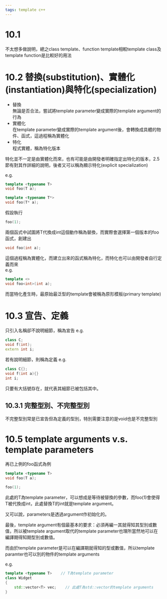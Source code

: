 ```yaml
---
tags: template c++
---
```


# 10.1 
不太想多做說明，總之class template、function template相較template class及template function是比較好的用法

# 10.2 替換(substitution)、實體化(instantiation)與特化(specialization)
- 替換<br>
無論是否合法，嘗試將template parameter變成實際的template argument的行為
- 實體化<br>
在template parameter變成實際的template argument後，會轉換成具體的物件、函式，這過程稱為實體化
- 特化<br>
程式實體，稱為特化版本

特化並不一定是由實體化而來，也有可能是由開發者明確指定出特化的版本，2.5節有對其作詳細的說明，後者又可以稱為顯示特化(explicit specialization)

e.g.
```cpp
template <typename T>
void foo(T a);

template <typename T*>
void foo(T* a);
```

假設執行
```cpp
foo(1);
```

兩個函式中試圖將T代換成int這個動作稱為替換，而實際會選擇第一個版本的foo函式，創建出
```cpp
void foo(int a);
```
這個過程稱為實體化，而建立出來的函式稱為特化，而特化也可以由開發者自行定義而來<br>
e.g.
```cpp
template <>
void foo<int>(int a);
```

而當特化產生時，最原始最泛型的template會被稱為原形模板(primary template)

# 10.3 宣告、定義
只引入名稱卻不說明細節，稱為宣告
e.g.
```cpp
class C;
void f(int);
extern int i;
```
若有說明細節，則稱為定義
e.g.
```cpp
class C{};
void f(int a){}
int i;
```

只要有大括號存在，就代表其細節已被包括其中。

## 10.3.1 完整型別、不完整型別
不完整型別常是已宣告但為定義的型別，特別需要注意的是void也是不完整型別

# 10.5 template arguments v.s. template parameters
再已上例的foo函式為例
```cpp
template <typename T>
void foo(T a);
```

```cpp
foo(1);
```

此處的T為template parameter，可以想成是等待被替換的參數，而foo(1)會使得T被代換成int，此處替換T的int就是template argument。

又可以說，parameters是透過argument作初始化的。

最後，template argument有個最基本的要求：必須再編一其就得知其型別或數值，所以被template argument取代的template parameter也理所當然地可以在編譯期得知期型別或數值。

而由於template parameter是可以在編譯期就得知的型或數值，所以template paramter也可以別的物件的template arguments

e.g.
```cpp
template <typename T>    // T為template parameter
class Widget
{
    std::vector<T> vec;    // 此處T為std::vector的template arguments
}
```